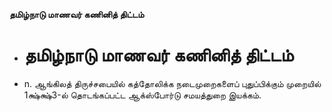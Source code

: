 **தமிழ்நாடு மாணவர் கணினித் திட்டம்**
- # தமிழ்நாடு மாணவர் கணினித் திட்டம்
- n. ஆங்கிலத் திருச்சபையில் கத்தோலிக்க நடைமுறைகளைப் புதுப்பிக்கும் முறையில் 1க்ஷ்க்ஷ்3-ல் தொடங்கப்பட்ட ஆக்ஸ்போர்டு சமயத்துறை இயக்கம்.

